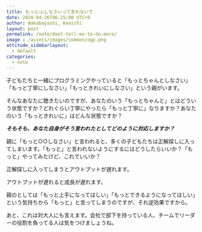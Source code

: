 ```yaml
---
title: もっと○○しなさいって言わないで
date: 2020-04-26T06:25:00 UTC+9
author: Wakabayashi, Kenichi
layout: post
permalink: /note/dont-tell-me-to-do-more/
image : /assets/images/common/ogp.png
attitude_sidebarlayout:
  - default
categories:
  - note
---
```

子どもたちと一緒にプログラミングやっていると「もっとちゃんとしなさい」「もっと丁寧にしなさい」「もっときれいにしなさい」という親がいます。

そんなあなたに聴きたいのですが、あなたのいう「もっとちゃんと」とはどういう状態ですか？どれぐらい丁寧にやったら「もっと丁寧に」なりますか？あなたのいう「もっときれいに」はどんな状態ですか？

***そもそも、あなた自身がそう言われたとしてどのように対応しますか？***

親に「もっと○○しなさい」と言われると、多くの子どもたちは正解探しに入ってしまいます。「もっと」と言われないようにするにはどうしたらいいか？「もっと」やってみたけど、これでいいか？

正解探しに入ってしまうとアウトプットが遅れます。

アウトプットが遅れると成長が遅れます。

親のとしては「もっと上手になってほしい」「もっとできるようになってほしい」という気持ちから「もっと」と言ってしまうのですが、それ逆効果ですから。

あと、これは対大人にも言えます。会社で部下を持っている人、チームでリーダーの役割を負ってる人は気をつけましょうね。